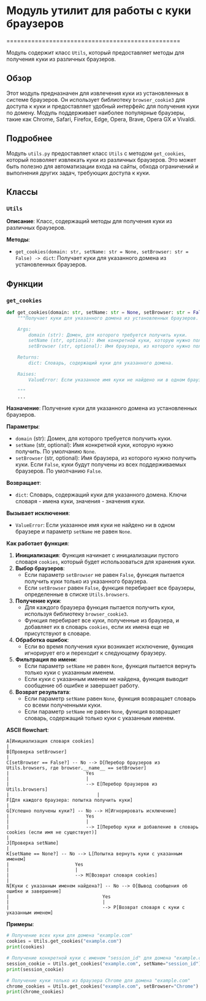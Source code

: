 # Модуль утилит для работы с куки браузеров
=================================================

Модуль содержит класс `Utils`, который предоставляет методы для получения куки из различных браузеров.

## Обзор

Этот модуль предназначен для извлечения куки из установленных в системе браузеров. Он использует библиотеку `browser_cookie3` для доступа к куки и предоставляет удобный интерфейс для получения куки по домену. Модуль поддерживает наиболее популярные браузеры, такие как Chrome, Safari, Firefox, Edge, Opera, Brave, Opera GX и Vivaldi.

## Подробнее

Модуль `utils.py` предоставляет класс `Utils` с методом `get_cookies`, который позволяет извлекать куки из различных браузеров. Это может быть полезно для автоматизации входа на сайты, обхода ограничений и выполнения других задач, требующих доступа к куки.

## Классы

### `Utils`

**Описание**: Класс, содержащий методы для получения куки из различных браузеров.

**Методы**:
- `get_cookies(domain: str, setName: str = None, setBrowser: str = False) -> dict`: Получает куки для указанного домена из установленных браузеров.

## Функции

### `get_cookies`

```python
def get_cookies(domain: str, setName: str = None, setBrowser: str = False) -> dict:
    """Получает куки для указанного домена из установленных браузеров.

    Args:
        domain (str): Домен, для которого требуется получить куки.
        setName (str, optional): Имя конкретной куки, которую нужно получить. По умолчанию `None`.
        setBrowser (str, optional): Имя браузера, из которого нужно получить куки. По умолчанию `False`.

    Returns:
        dict: Словарь, содержащий куки для указанного домена.

    Raises:
        ValueError: Если указанное имя куки не найдено ни в одном браузере.

    """
    ...
```

**Назначение**: Получение куки для указанного домена из установленных браузеров.

**Параметры**:
- `domain` (str): Домен, для которого требуется получить куки.
- `setName` (str, optional): Имя конкретной куки, которую нужно получить. По умолчанию `None`.
- `setBrowser` (str, optional): Имя браузера, из которого нужно получить куки. Если `False`, куки будут получены из всех поддерживаемых браузеров. По умолчанию `False`.

**Возвращает**:
- `dict`: Словарь, содержащий куки для указанного домена. Ключи словаря - имена куки, значения - значения куки.

**Вызывает исключения**:
- `ValueError`: Если указанное имя куки не найдено ни в одном браузере и параметр `setName` не равен `None`.

**Как работает функция**:

1. **Инициализация**: Функция начинает с инициализации пустого словаря `cookies`, который будет использоваться для хранения куки.
2. **Выбор браузеров**:
   - Если параметр `setBrowser` не равен `False`, функция пытается получить куки только из указанного браузера.
   - Если `setBrowser` равен `False`, функция перебирает все браузеры, определенные в списке `Utils.browsers`.
3. **Получение куки**:
   - Для каждого браузера функция пытается получить куки, используя библиотеку `browser_cookie3`.
   - Функция перебирает все куки, полученные из браузера, и добавляет их в словарь `cookies`, если их имена еще не присутствуют в словаре.
4. **Обработка ошибок**:
   - Если во время получения куки возникает исключение, функция игнорирует его и переходит к следующему браузеру.
5. **Фильтрация по имени**:
   - Если параметр `setName` не равен `None`, функция пытается вернуть только куки с указанным именем.
   - Если куки с указанным именем не найдена, функция выводит сообщение об ошибке и завершает работу.
6. **Возврат результата**:
   - Если параметр `setName` равен `None`, функция возвращает словарь со всеми полученными куки.
   - Если параметр `setName` не равен `None`, функция возвращает словарь, содержащий только куки с указанным именем.

**ASCII flowchart**:

```
A[Инициализация словаря cookies]
|
B[Проверка setBrowser]
|
C[setBrowser == False?] -- No --> D[Перебор браузеров из Utils.browsers, где browser.__name__ == setBrowser]
|                            Yes
|                            |
|                            --> E[Перебор браузеров из Utils.browsers]
|                                |
F[Для каждого браузера: попытка получить куки]
|
G[Успешно получены куки?] -- No --> H[Игнорировать исключение]
|                            Yes
|                            |
|                            --> I[Перебор куки и добавление в словарь cookies (если имя не существует)]
|
J[Проверка setName]
|
K[setName == None?] -- No --> L[Попытка вернуть куки с указанным именем]
|                        Yes
|                        |
|                        --> M[Возврат словаря cookies]
|
N[Куки с указанным именем найдена?] -- No --> O[Вывод сообщения об ошибке и завершение]
|                                  Yes
|                                  |
|                                  --> P[Возврат словаря с куки с указанным именем]
```

**Примеры**:

```python
# Получение всех куки для домена "example.com"
cookies = Utils.get_cookies("example.com")
print(cookies)

# Получение конкретной куки с именем "session_id" для домена "example.com"
session_cookie = Utils.get_cookies("example.com", setName="session_id")
print(session_cookie)

# Получение куки только из браузера Chrome для домена "example.com"
chrome_cookies = Utils.get_cookies("example.com", setBrowser="Chrome")
print(chrome_cookies)